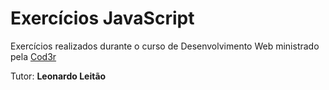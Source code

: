 # Exercícios JavaScript

Exercícios realizados durante o curso de Desenvolvimento Web ministrado pela [Cod3r](https://www.cod3r.com.br/portal)

Tutor: **Leonardo Leitão**
